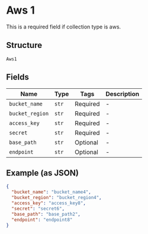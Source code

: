 
# Aws 1

This is a required field if collection type is aws.

## Structure

`Aws1`

## Fields

| Name | Type | Tags | Description |
|  --- | --- | --- | --- |
| `bucket_name` | `str` | Required | - |
| `bucket_region` | `str` | Required | - |
| `access_key` | `str` | Required | - |
| `secret` | `str` | Required | - |
| `base_path` | `str` | Optional | - |
| `endpoint` | `str` | Optional | - |

## Example (as JSON)

```json
{
  "bucket_name": "bucket_name4",
  "bucket_region": "bucket_region4",
  "access_key": "access_key8",
  "secret": "secret6",
  "base_path": "base_path2",
  "endpoint": "endpoint8"
}
```

